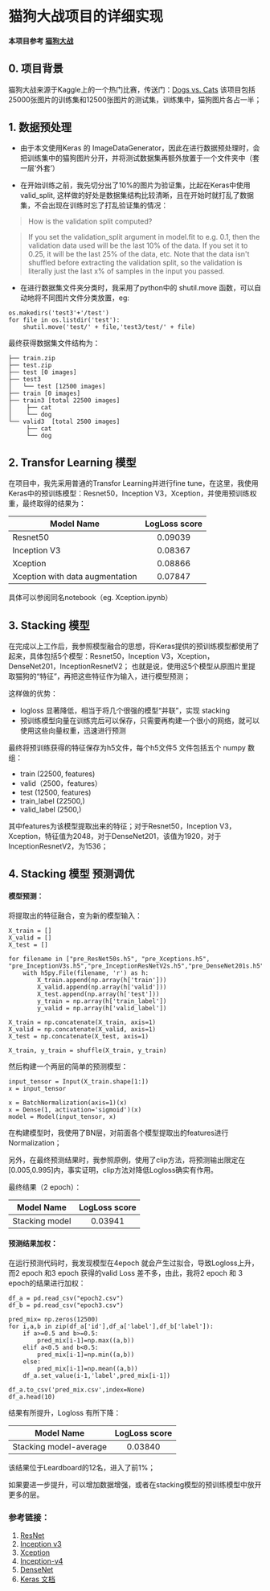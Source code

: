 # 猫狗大战项目的详细实现 #

#### 本项目参考 [猫狗大战](https://github.com/ypwhs/dogs_vs_cats)

## 0. 项目背景 ##
猫狗大战来源于Kaggle上的一个热门比赛，传送门：[Dogs vs. Cats](https://www.kaggle.com/c/dogs-vs-cats-redux-kernels-edition)
该项目包括25000张图片的训练集和12500张图片的测试集，训练集中，猫狗图片各占一半；

## 1. 数据预处理 ##
- 由于本文使用Keras 的 ImageDataGenerator，因此在进行数据预处理时，会把训练集中的猫狗图片分开，并将测试数据集再额外放置于一个文件夹中（套一层‘外套’）

- 在开始训练之前，我先切分出了10%的图片为验证集，比起在Keras中使用valid_split, 这样做的好处是数据集结构比较清晰，且在开始时就打乱了数据集，不会出现在训练时忘了打乱验证集的情况：
 

> How is the validation split computed?

> If you set the validation_split argument in model.fit to e.g. 0.1, then the validation data used will be the last 10% of the data. If you set it to 0.25, it will be the last 25% of the data, etc. Note that the data isn't shuffled before extracting the validation split, so the validation is literally just the last x% of samples in the input you passed.

- 在进行数据集文件夹分类时，我采用了python中的 shutil.move 函数，可以自动地将不同图片文件分类放置，eg:

```
os.makedirs('test3'+'/test')
for file in os.listdir('test'):
    shutil.move('test/' + file,'test3/test/' + file)
```


最终获得数据集文件结构为：

```
├── train.zip
├── test.zip
├── test [0 images]
├── test3
│   └── test [12500 images]
├── train [0 images]
├── train3 [total 22500 images]
│    ├── cat 
│    └── dog 
└── valid3  [total 2500 images]
     ├── cat 
     └── dog 
```

## 2. Transfor Learning 模型 ##

在项目中，我先采用普通的Transfor Learning并进行fine tune，在这里，我使用Keras中的预训练模型：Resnet50，Inception V3，Xception，并使用预训练权重，最终取得的结果为：

| Model Name |  LogLoss score | 
| - | :-: | 
| Resnet50 |0.09039 | 
| Inception V3 | 0.08367 | 
| Xception | 0.08866 |
| Xception with data augmentation | 0.07847 |

具体可以参阅同名notebook（eg. Xception.ipynb）

## 3. Stacking 模型 ##
在完成以上工作后，我参照模型融合的思想，将Keras提供的预训练模型都使用了起来，具体包括5个模型：Resnet50，Inception V3，Xception，DenseNet201，InceptionResnetV2； 也就是说，使用这5个模型从原图片里提取猫狗的“特征”，再把这些特征作为输入，进行模型预测；

这样做的优势：
- logloss 显著降低，相当于将几个很强的模型“并联”，实现 stacking
- 预训练模型向量在训练完后可以保存，只需要再构建一个很小的网络，就可以使用这些向量权重，迅速进行预测

最终将预训练获得的特征保存为h5文件，每个h5文件5 文件包括五个 numpy 数组：

* train (22500, features)
* valid（2500，features）
* test (12500, features)
* train_label (22500,)
* valid_label (2500,)

其中features为该模型提取出来的特征；对于Resnet50，Inception V3，Xception，特征值为2048，对于DenseNet201，该值为1920，对于InceptionResnetV2，为1536；

## 4. Stacking 模型 预测调优 ##

####  模型预测： ####

将提取出的特征融合，变为新的模型输入：

```
X_train = []
X_valid = []
X_test = []

for filename in ["pre_ResNet50s.h5", "pre_Xceptions.h5", "pre_InceptionV3s.h5","pre_InceptionResNetV2s.h5","pre_DenseNet201s.h5"]:
    with h5py.File(filename, 'r') as h:
        X_train.append(np.array(h['train']))
        X_valid.append(np.array(h['valid']))
        X_test.append(np.array(h['test']))
        y_train = np.array(h['train_label'])
        y_valid = np.array(h['valid_label'])

X_train = np.concatenate(X_train, axis=1)
X_valid = np.concatenate(X_valid, axis=1)
X_test = np.concatenate(X_test, axis=1)

X_train, y_train = shuffle(X_train, y_train)
```

然后构建一个两层的简单的预测模型：

```
input_tensor = Input(X_train.shape[1:])
x = input_tensor

x = BatchNormalization(axis=1)(x)
x = Dense(1, activation='sigmoid')(x)
model = Model(input_tensor, x)
```
在构建模型时，我使用了BN层，对前面各个模型提取出的features进行Normalization；

另外，在最终预测结果时，我参照原例，使用了clip方法，将预测输出限定在[0.005,0.995]内，事实证明，clip方法对降低Logloss确实有作用。

最终结果（2 epoch）：

| Model Name |  LogLoss score | 
| - | :-: | 
| Stacking model |0.03941 | 

####  预测结果加权： ####
在运行预测代码时，我发现模型在4epoch 就会产生过拟合，导致Logloss上升，而2 epoch 和3 epoch 获得的valid Loss 差不多，由此，我将2 epoch 和 3 epoch的结果进行加权：

```
df_a = pd.read_csv("epoch2.csv")
df_b = pd.read_csv("epoch3.csv")

pred_mix= np.zeros(12500)
for i,a,b in zip(df_a['id'],df_a['label'],df_b['label']):
    if a>=0.5 and b>=0.5:
        pred_mix[i-1]=np.max((a,b)) 
    elif a<0.5 and b<0.5:
        pred_mix[i-1]=np.min((a,b))
    else:
        pred_mix[i-1]=np.mean((a,b))
    df_a.set_value(i-1,'label',pred_mix[i-1])

df_a.to_csv('pred_mix.csv',index=None)
df_a.head(10)
```
结果有所提升，Logloss 有所下降：

| Model Name |  LogLoss score | 
| - | :-: | 
| Stacking model-average|0.03840 | 

该结果位于Leardboard的12名，进入了前1%；

如果要进一步提升，可以增加数据增强，或者在stacking模型的预训练模型中放开更多的层。

###  参考链接： ###

 1. [ResNet](https://arxiv.org/abs/1512.03385)
 2. [Inception v3](https://arxiv.org/abs/1512.00567) 
 3. [Xception](https://arxiv.org/abs/1610.02357) 
 4. [Inception-v4](https://arxiv.org/abs/1602.07261)
 5. [DenseNet](https://arxiv.org/abs/1608.06993)
 6. [Keras 文档](https://keras.io/)

